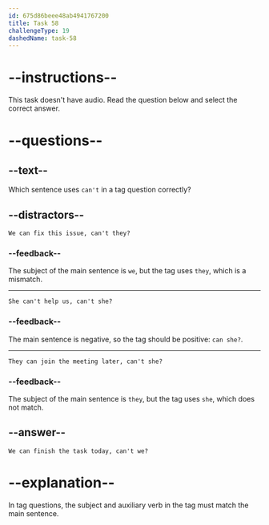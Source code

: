 ```yaml
---
id: 675d86beee48ab4941767200
title: Task 58
challengeType: 19
dashedName: task-58
---
```


# --instructions--

This task doesn't have audio. Read the question below and select the correct answer.

# --questions--

## --text--

Which sentence uses `can't` in a tag question correctly?

## --distractors--

`We can fix this issue, can't they?`

### --feedback--

The subject of the main sentence is `we`, but the tag uses `they`, which is a mismatch.

---

`She can't help us, can't she?`

### --feedback--

The main sentence is negative, so the tag should be positive: `can she?`.

---

`They can join the meeting later, can't she?`

### --feedback--

The subject of the main sentence is `they`, but the tag uses `she`, which does not match.

## --answer--

`We can finish the task today, can't we?`

# --explanation--

In tag questions, the subject and auxiliary verb in the tag must match the main sentence.

